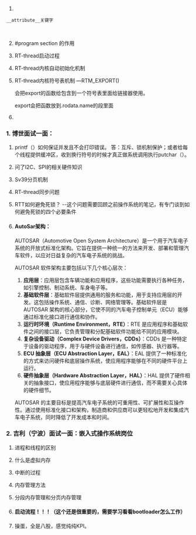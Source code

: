 1.  

   ```
   __attribute__关键字
   ```

​		

2. #program section 的作用



3. RT-thread启动过程

4. RT-thread内核自动初始化机制

5. RT-thread内核符号表机制  —RTM_EXPORT()

   会把export的函数给包含到一个符号表里面给链接器使用。

   export会把函数放到.rodata.name的段里面

6. 



### 1. 博世面试一面：

1. printf（）如何保证并发且不会打印错误。 答：互斥、锁机制保护；或者给每个线程提供缓冲区，收到换行符号的时候才真正做系统调用执行putchar（）。

2. 问了I2C、SPI的相关硬件知识

3. Sv39分页机制

4. RT-thread同步问题

5. RTT如何避免死锁？   --这个问题需要回顾之前操作系统的笔记，有专门谈到如何避免死锁的四个必要条件

6. #### AutoSar架构：

   AUTOSAR（Automotive Open System Architecture）是一个用于汽车电子系统的开放式标准化架构。它旨在提供一种统一的方法来开发、部署和管理汽车软件，以应对日益复杂的汽车电子系统的挑战。

   AUTOSAR 软件架构主要包括以下几个核心层次：

   1. **应用层**：应用层包含车辆功能和应用程序，这些功能需要执行各种任务，如引擎控制、制动系统、车身电子等。
   2. **基础软件层**：基础软件层提供通用的服务和功能，用于支持应用层的开发。这包括操作系统、通信、诊断、网络管理等。基础软件层是 AUTOSAR 架构的核心部分，它使不同的汽车电子控制单元（ECU）能够通过标准化接口进行通信和协作。
   3. **运行时环境（Runtime Environment，RTE）**：RTE 是应用程序和基础软件之间的接口层，它负责管理和分配基础软件功能给不同的应用模块。
   4. **复杂设备驱动（Complex Device Drivers，CDDs）**：CDDs 是一种特定于设备的驱动程序，用于与硬件设备进行通信，如传感器、执行器等。
   5. **ECU 抽象层（ECU Abstraction Layer，EAL）**：EAL 提供了一种标准化的方式来访问硬件和底层操作系统，使应用程序能够在不同的硬件平台上运行。
   6. **硬件抽象层（Hardware Abstraction Layer，HAL）**：HAL 提供了硬件相关的抽象接口，使应用程序能够与底层硬件进行通信，而不需要关心具体的硬件细节。

   AUTOSAR 的主要目标是提高汽车电子系统的可重用性、可扩展性和互操作性。通过使用标准化接口和架构，制造商和供应商可以更轻松地开发和集成汽车电子系统，同时降低了开发成本和时间。



### 2. 吉利（宁波）面试一面：嵌入式操作系统岗位

1. 进程和线程的区别

2. 什么是虚拟内存

3. 中断的过程

4. 内存管理方法

5. 分段内存管理和分页内存管理

6. #### 启动流程！！！（这个还是很重要的，需要学习看看bootloader怎么工作）

7. 操蛋，全是八股，感觉纯纯KPI。
